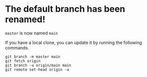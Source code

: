 # The default branch has been renamed!

`master` is now named `main`

If you have a local clone, you can update it by running the following commands.
```
git branch -m master main
git fetch origin
git branch -u origin/main main
git remote set-head origin -a
```
